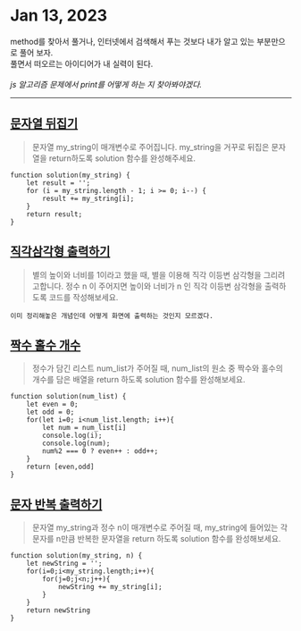 # Jan 13, 2023 

method를 찾아서 풀거나, 인터넷에서 검색해서 푸는 것보다 내가 알고 있는 부분만으로 풀어 보자.<br>풀면서 떠오르는 아이디어가 내 실력이 된다.<br><br>
*js 알고리즘 문제에서 print를 어떻게 하는 지 찾아봐야겠다.*
    
* * *

## [문자열 뒤집기](https://school.programmers.co.kr/learn/courses/30/lessons/120822)
>문자열 my_string이 매개변수로 주어집니다. my_string을 거꾸로 뒤집은 문자열을 return하도록 solution 함수를 완성해주세요.
    
    function solution(my_string) {
        let result = '';
        for (i = my_string.length - 1; i >= 0; i--) {
            result += my_string[i];
        }
        return result;
    }
## [직각삼각형 출력하기](https://school.programmers.co.kr/learn/courses/30/lessons/120823)
>별의 높이와 너비를 1이라고 했을 때, 별을 이용해 직각 이등변 삼각형을 그리려고합니다. 정수 n 이 주어지면 높이와 너비가 n 인 직각 이등변 삼각형을 출력하도록 코드를 작성해보세요.

    이미 정리해놓은 개념인데 어떻게 화면에 출력하는 것인지 모르겠다.
## [짝수 홀수 개수](https://school.programmers.co.kr/learn/courses/30/lessons/120824)
>정수가 담긴 리스트 num_list가 주어질 때, num_list의 원소 중 짝수와 홀수의 개수를 담은 배열을 return 하도록 solution 함수를 완성해보세요.

    function solution(num_list) {
        let even = 0;
        let odd = 0;
        for(let i=0; i<num_list.length; i++){
            let num = num_list[i]
            console.log(i);
            console.log(num);
            num%2 === 0 ? even++ : odd++;
        }
        return [even,odd]
    }
## [문자 반복 출력하기](https://school.programmers.co.kr/learn/courses/30/lessons/120825)
>문자열 my_string과 정수 n이 매개변수로 주어질 때, my_string에 들어있는 각 문자를 n만큼 반복한 문자열을 return 하도록 solution 함수를 완성해보세요.

    function solution(my_string, n) {
        let newString = '';
        for(i=0;i<my_string.length;i++){
            for(j=0;j<n;j++){
                newString += my_string[i];
            }
        }
        return newString
    }

